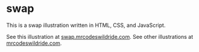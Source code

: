 # swap

This is a swap illustration written in HTML, CSS, and JavaScript.

See this illustration at [swap.mrcodeswildride.com](https://swap.mrcodeswildride.com/).
See other illustrations at [mrcodeswildride.com](https://www.mrcodeswildride.com/).